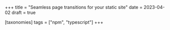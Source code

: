 +++
title = "Seamless page transitions for your static site"
date = 2023-04-02
draft = true

[taxonomies]
tags = ["npm", "typescript"]
+++

